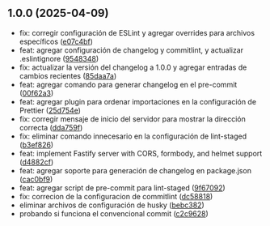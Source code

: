 ## 1.0.0 (2025-04-09)

* fix: corregir configuración de ESLint y agregar overrides para archivos específicos ([e07c4bf](https://github.com/HopeAero/Fastify-template/commit/e07c4bf))
* feat: agregar configuración de changelog y commitlint, y actualizar .eslintignore ([9548348](https://github.com/HopeAero/Fastify-template/commit/9548348))
* fix: actualizar la versión del changelog a 1.0.0 y agregar entradas de cambios recientes ([85daa7a](https://github.com/HopeAero/Fastify-template/commit/85daa7a))
* feat: agregar comando para generar changelog en el pre-commit ([00f62a3](https://github.com/HopeAero/Fastify-template/commit/00f62a3))
* feat: agregar plugin para ordenar importaciones en la configuración de Prettier ([25d754e](https://github.com/HopeAero/Fastify-template/commit/25d754e))
* fix: corregir mensaje de inicio del servidor para mostrar la dirección correcta ([dda759f](https://github.com/HopeAero/Fastify-template/commit/dda759f))
* fix: eliminar comando innecesario en la configuración de lint-staged ([b3ef826](https://github.com/HopeAero/Fastify-template/commit/b3ef826))
* feat: implement Fastify server with CORS, formbody, and helmet support ([d4882cf](https://github.com/HopeAero/Fastify-template/commit/d4882cf))
* feat: agregar soporte para generación de changelog en package.json ([cac0bf9](https://github.com/HopeAero/Fastify-template/commit/cac0bf9))
* feat: agregar script de pre-commit para lint-staged ([9f67092](https://github.com/HopeAero/Fastify-template/commit/9f67092))
* fix: correcion de la configuracion de commitlint ([dc58818](https://github.com/HopeAero/Fastify-template/commit/dc58818))
* eliminar archivos de configuración de husky ([bebc382](https://github.com/HopeAero/Fastify-template/commit/bebc382))
* probando si funciona el convencional commit ([c2c9628](https://github.com/HopeAero/Fastify-template/commit/c2c9628))



